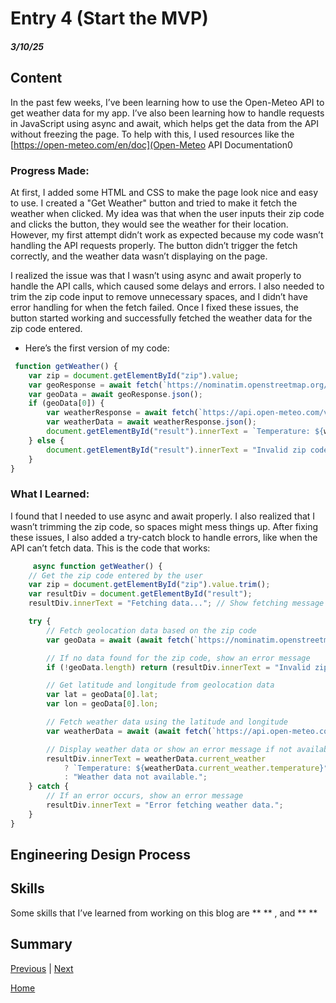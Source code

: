 # Entry 4 (Start the MVP)
##### 3/10/25
## Content
 In the past few weeks, I’ve been learning how to use the Open-Meteo API to get weather data for my app. I’ve also been learning how to handle requests in JavaScript using async and await, which helps get the data from the API without freezing the page. To help with this, I used resources like the [https://open-meteo.com/en/doc](Open-Meteo API Documentation0

### Progress Made:

At first, I added some HTML and CSS to make the page look nice and easy to use. I created a "Get Weather" button and tried to make it fetch the weather when clicked. My idea was that when the user inputs their zip code and clicks the button, they would see the weather for their location. However, my first attempt didn’t work as expected because my code wasn’t handling the API requests properly. The button didn’t trigger the fetch correctly, and the weather data wasn’t displaying on the page.

I realized the issue was that I wasn’t using async and await properly to handle the API calls, which caused some delays and errors. I also needed to trim the zip code input to remove unnecessary spaces, and I didn’t have error handling for when the fetch failed. Once I fixed these issues, the button started working and successfully fetched the weather data for the zip code entered.

* Here’s the first version of my code:

```js
 function getWeather() {
    var zip = document.getElementById("zip").value;
    var geoResponse = await fetch(`https://nominatim.openstreetmap.org/search?postalcode=${zip}&format=json`);
    var geoData = await geoResponse.json();
    if (geoData[0]) {
        var weatherResponse = await fetch(`https://api.open-meteo.com/v1/forecast?latitude=${geoData[0].lat}&longitude=${geoData[0].lon}&current_weather=true`);
        var weatherData = await weatherResponse.json();
        document.getElementById("result").innerText = `Temperature: ${weatherData.current_weather.temperature}°C`;
    } else {
        document.getElementById("result").innerText = "Invalid zip code.";
    }
}
```
### What I Learned:

I found that I needed to use async and await properly. I also realized that I wasn’t trimming the zip code, so spaces might mess things up. After fixing these issues, I also added a try-catch block to handle errors, like when the API can’t fetch data. This is the code that works:

```js
     async function getWeather() {
    // Get the zip code entered by the user
    var zip = document.getElementById("zip").value.trim();
    var resultDiv = document.getElementById("result");
    resultDiv.innerText = "Fetching data..."; // Show fetching message

    try {
        // Fetch geolocation data based on the zip code
        var geoData = await (await fetch(`https://nominatim.openstreetmap.org/search?postalcode=${zip}&country=us&format=json`)).json();

        // If no data found for the zip code, show an error message
        if (!geoData.length) return (resultDiv.innerText = "Invalid zip code.");

        // Get latitude and longitude from geolocation data
        var lat = geoData[0].lat;
        var lon = geoData[0].lon;

        // Fetch weather data using the latitude and longitude
        var weatherData = await (await fetch(`https://api.open-meteo.com/v1/forecast?latitude=${lat}&longitude=${lon}&current_weather=true`)).json();

        // Display weather data or show an error message if not available
        resultDiv.innerText = weatherData.current_weather 
            ? `Temperature: ${weatherData.current_weather.temperature}°C` 
            : "Weather data not available.";
    } catch {
        // If an error occurs, show an error message
        resultDiv.innerText = "Error fetching weather data.";
    }
}
```



## Engineering Design Process 

## Skills   
Some skills that I’ve learned from working on this blog are ** ** , and ** **

### 

### 

## Summary


[Previous](entry03.md) | [Next](entry05.md)

[Home](../README.md)
